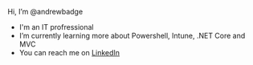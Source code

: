Hi, I’m @andrewbadge
- I'm an IT profressional  
- I’m currently learning more about Powershell, Intune, .NET Core and MVC
- You can reach me on [LinkedIn](https://www.linkedin.com/in/andrewbadge/)

